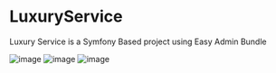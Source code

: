 # LuxuryService

Luxury Service is a Symfony Based project using Easy Admin Bundle

![image](https://github.com/SaItiplouf/LuxuryService/assets/120452681/2b35074a-b6c8-40b0-95f2-d2a7cff461b0)
![image](https://github.com/SaItiplouf/LuxuryService/assets/120452681/3184dc2b-fd7c-439a-bc8d-98e2ee7ed634)
![image](https://github.com/SaItiplouf/LuxuryService/assets/120452681/fb7bd916-8e04-4a85-af5e-4f3c2953a31a)
